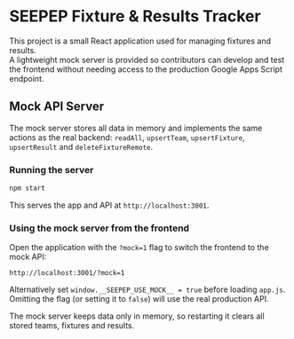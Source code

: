 # SEEPEP Fixture & Results Tracker

This project is a small React application used for managing fixtures and results.  
A lightweight mock server is provided so contributors can develop and test the
frontend without needing access to the production Google Apps Script endpoint.

## Mock API Server

The mock server stores all data in memory and implements the same actions as the
real backend: `readAll`, `upsertTeam`, `upsertFixture`, `upsertResult` and
`deleteFixtureRemote`.

### Running the server

```bash
npm start
```

This serves the app and API at `http://localhost:3001`.

### Using the mock server from the frontend

Open the application with the `?mock=1` flag to switch the frontend to the mock
API:

```
http://localhost:3001/?mock=1
```

Alternatively set `window.__SEEPEP_USE_MOCK__ = true` before loading `app.js`.
Omitting the flag (or setting it to `false`) will use the real production API.

The mock server keeps data only in memory, so restarting it clears all stored
teams, fixtures and results.
